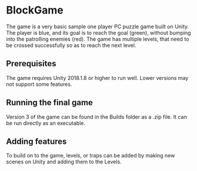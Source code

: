 # BlockGame
The game is a very basic sample one player PC puzzle game built on Unity. The player is blue, and its goal is to reach the goal (green), without bumping into the patrolling enemies (red). The game has multiple levels, that need to be crossed successfully so as to reach the next level.

## Prerequisites
The game requires Unity 2018.1.8 or higher to run well. Lower versions may not support some features.

## Running the final game
Version 3 of the game can be found in the Builds folder as a .zip file. It can be run directly as an executable.

## Adding features
To build on to the game, levels, or traps can be added by making new scenes on Unity and adding them to the Levels.
